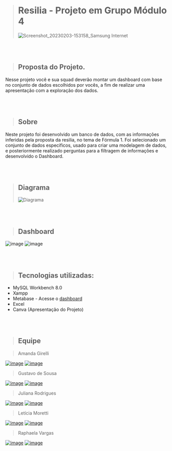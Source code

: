 > # Resilia - Projeto em Grupo Módulo 4
> ![Screenshot_20230203-153158_Samsung Internet](https://user-images.githubusercontent.com/114074031/216681259-61de1f36-0637-4f9c-8c48-a9053cfbab97.jpg) 

<br />
<br />

> ## Proposta do Projeto.
Nesse projeto você e sua squad deverão montar
um dashboard com base no conjunto de dados
escolhidos por vocês, a fim de realizar uma
apresentação com a exploração dos dados.

<br />
<br />

> ## Sobre
Neste projeto foi desenvolvido um banco de dados, com as informações inferidas pela proposta da resilia, no tema de Fórmula 1. 
Foi selecionado um conjunto de dados especificos, usado para criar uma modelagem de dados, e posteriormente realizado perguntas para a filtragem de informações e desenvolvido o Dashboard. 

<br />
<br />

> ## Diagrama
>![Diagrama](https://user-images.githubusercontent.com/114074031/216667040-5fe39d93-6e2c-4186-ad74-67ffa00db14c.png)

<br />
<br />

> ## Dashboard
![image](https://user-images.githubusercontent.com/114074031/216663614-31abd1b9-0b3c-416c-b57e-d94d9cd31231.png)
![image](https://user-images.githubusercontent.com/114074031/216664289-b2a36e31-9f5e-417d-9163-078d4a57b2b3.png)

<br />
<br />

> ## Tecnologias utilizadas:
 * MySQL Workbench 8.0
 * Xampp
 * Metabase - Acesse o [dashboard](https://projetomod4.metabaseapp.com/public/dashboard/a6a44292-5521-40b4-a2d9-0ad1939ecf45)
 * Excel
 * Canva (Apresentação do Projeto)
 
<br />
<br />

> ## Equipe

> Amanda Girelli

[![image](https://user-images.githubusercontent.com/114074031/216670787-12d62090-66df-4473-ad0e-fea8d37c6ebb.png)](https://github.com/amandagirelli)
[![image](https://user-images.githubusercontent.com/114074031/216671300-87e02aa5-5b08-4e82-9b78-8391fa891e2d.png)](https://www.linkedin.com/www.linkedin.com/in/amandagirellibueno)

> Gustavo de Sousa

[![image](https://user-images.githubusercontent.com/114074031/216670787-12d62090-66df-4473-ad0e-fea8d37c6ebb.png)](https://github.com/GustavodeSousa96)
[![image](https://user-images.githubusercontent.com/114074031/216671300-87e02aa5-5b08-4e82-9b78-8391fa891e2d.png)]()

> Juliana Rodrigues

[![image](https://user-images.githubusercontent.com/114074031/216670787-12d62090-66df-4473-ad0e-fea8d37c6ebb.png)](https://github.com/rodrigues28ju)
[![image](https://user-images.githubusercontent.com/114074031/216671300-87e02aa5-5b08-4e82-9b78-8391fa891e2d.png)](https://www.linkedin.com/julianarodriguesnogueira)

> Letícia Moretti

[![image](https://user-images.githubusercontent.com/114074031/216670787-12d62090-66df-4473-ad0e-fea8d37c6ebb.png)](https://github.com/LeticiaMorettis)
[![image](https://user-images.githubusercontent.com/114074031/216671300-87e02aa5-5b08-4e82-9b78-8391fa891e2d.png)](www.linkedin.com/in/letícia-morettis)

> Raphaela Vargas

[![image](https://user-images.githubusercontent.com/114074031/216670787-12d62090-66df-4473-ad0e-fea8d37c6ebb.png)](https://github.com/RaphaelaVargas)
[![image](https://user-images.githubusercontent.com/114074031/216671300-87e02aa5-5b08-4e82-9b78-8391fa891e2d.png)](https://www.linkedin.com/in/raphaela-vargas-desenvolver)
